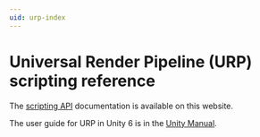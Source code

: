 ```yaml
---
uid: urp-index
---
```

# Universal Render Pipeline (URP) scripting reference

The [scripting API](https://docs.unity3d.com/Packages/com.unity.render-pipelines.universal@17.0/api/index.html) documentation is available on this website.

The user guide for URP in Unity 6 is in the [Unity Manual](https://docs.unity3d.com/6000.0/Documentation/Manual/urp/urp-introduction.html).
